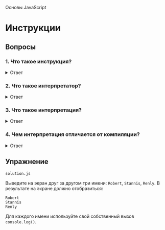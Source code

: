 Основы JavaScript

# Инструкции

## Вопросы

### 1. Что такое инструкция?

<details>
<summary>Ответ</summary>

**Инструкция** - это команда для интерпретатора выполнить что-то.

</details>

### 2. Что такое интерпретатор?

<details>
<summary>Ответ</summary>

**Интерпретатор** - программа, выполняющая _интерпретацию_.

</details>

### 3. Что такое интерпретация?

<details>
<summary>Ответ</summary>

**Интерпретация** - построчный анализ, обработка и выполнение исходного кода программы или запроса.

</details>

### 4. Чем интерпретация отличается от компиляции?

<details>
<summary>Ответ</summary>

**Компиляция** - трансляция программы, составленной на исходном языке высокого уровня, в эквивалентную программу на низкоуровневом языке, близком машинному коду.

При компиляции весь текст программы перед запуском анализируется и транслируется в байт-код без ее выполнения.

</details>

## Упражнение

`solution.js`

Выведите на экран друг за другом три имени: `Robert`, `Stannis`, `Renly`. В результате на экране должно отобразиться:

```
Robert
Stannis
Renly
```

Для каждого имени используйте свой собственный вызов `console.log()`.
